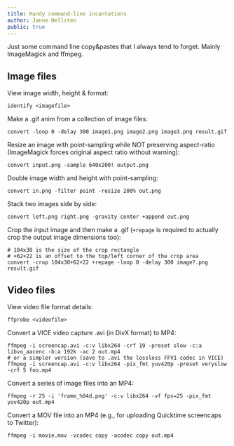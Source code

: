 ```yaml
---
title: Handy command-line incantations
author: Janne Hellsten
public: true
---
```


Just some command line copy&pastes that I always tend to forget.  Mainly ImageMagick and ffmpeg.

Image files
-----------

View image width, height & format:

```
identify <imagefile>
```

Make a .gif anim from a collection of image files:

```
convert -loop 0 -delay 300 image1.png image2.png image3.png result.gif
```

Resize an image with point-sampling while NOT preserving aspect-ratio (ImageMagick forces original aspect ratio without warning):

```
convert input.png -sample 640x200! output.png
```

Double image width and height with point-sampling:

```
convert in.png -filter point -resize 200% out.png
```

Stack two images side by side:

```
convert left.png right.png -gravity center +append out.png
```

Crop the input image and then make a .gif (`+repage` is required to actually crop the output image dimensions too):

```
# 104x30 is the size of the crop rectangle
# +62+22 is an offset to the top/left corner of the crop area
convert -crop 104x30+62+22 +repage -loop 0 -delay 300 image?.png result.gif
```

Video files
-----------

View video file format details:

```
ffprobe <videofile>
```

Convert a VICE video capture .avi (in DivX format) to MP4:

```
ffmpeg -i screencap.avi -c:v libx264 -crf 19 -preset slow -c:a libvo_aacenc -b:a 192k -ac 2 out.mp4
# or a simpler version (save to .avi the lossless FFV1 codec in VICE)
ffmpeg -i screencap.avi -c:v libx264 -pix_fmt yuv420p -preset veryslow -crf 5 foo.mp4
```

Convert a series of image files into an MP4:

```
ffmpeg -r 25 -i 'frame_%04d.png' -c:v libx264 -vf fps=25 -pix_fmt yuv420p out.mp4
```

Convert a MOV file into an MP4 (e.g., for uploading Quicktime screencaps to Twitter):

```
ffmpeg -i movie.mov -vcodec copy -acodec copy out.mp4
```

